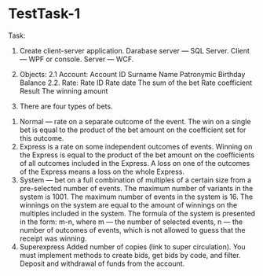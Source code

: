 # TestTask-1
Task:
1) Create client-server application.
Darabase server — SQL Server.
Client— WPF or console.
Server — WCF.
2. Objects:
2.1 Account:
Account ID 
Surname
Name
Patronymic
Birthday
Balance
2.2. Rate:
Rate ID 
Rate date
The sum of the bet
Rate coefficient
Result
The winning amount
3) There are four types of bets.
1. Normal — rate on a separate outcome of the event. The win on a single bet is equal to the product of the bet amount on the coefficient set for this outcome.
2. Express is a rate on some independent outcomes of events. Winning on the Express is equal to the product of the bet amount on the coefficients of all outcomes included in the Express.
A loss on one of the outcomes of the Express means a loss on the whole Express.
3. System — bet on a full combination of multiples of a certain size from a pre-selected number of events.
The maximum number of variants in the system is 1001.
The maximum number of events in the system is 16.
The winnings on the system are equal to the amount of winnings on the multiples included in the system.
The formula of the system is presented in the form: m-n, where m — the number of selected events, n — the number of outcomes of events, which is not allowed to guess that the receipt was winning.
4. Superexpress
Added number of copies (link to super circulation).
You must implement methods to create bids, get bids by code, and filter. Deposit and withdrawal of funds from the account.
